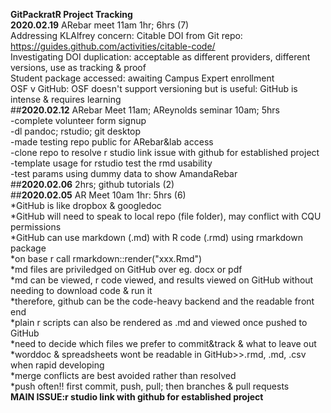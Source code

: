 **GitPackratR Project Tracking**
<br>**2020.02.19** ARebar meet 11am 1hr; 6hrs (7) 
<br>Addressing KLAlfrey concern: Citable DOI from Git repo: https://guides.github.com/activities/citable-code/
<br>Investigating DOI duplication: acceptable as different providers, different versions, use as tracking & proof
<br>Student package accessed: awaiting Campus Expert enrollment
<br> OSF v GitHub: OSF doesn't support versioning but is useful: GitHub is intense & requires learning
<br>##**2020.02.12** ARebar Meet 11am; AReynolds seminar 10am; 5hrs
<br> -complete volunteer form signup
<br> -dl pandoc; rstudio; git desktop
<br> -made testing repo public for ARebar&lab access
<br> -clone repo to resolve r studio link issue with github for established project
<br> -template usage for rstudio test the rmd usability
<br> -test params using dummy data to show AmandaRebar
<br>##**2020.02.06** 2hrs; github tutorials (2)
<br>##**2020.02.05** AR Meet 10am 1hr: 5hrs (6)
<br>*GitHub is like dropbox & googledoc
<br>*GitHub will need to speak to local repo (file folder), may conflict with CQU permissions
<br>*GitHub can use markdown (.md) with R code (.rmd) using rmarkdown package
<br>*on base r call rmarkdown::render("xxx.Rmd")
<br>*md files are priviledged on GitHub over eg. docx or pdf
<br>*md can be viewed, r code viewed, and results viewed on GitHub without needing to download code & run it
<br>*therefore, github can be the code-heavy backend and the readable front end
<br>*plain r scripts can also be rendered as .md and viewed once pushed to GitHub
<br>*need to decide which files we prefer to commit&track & what to leave out
<br>*worddoc & spreadsheets wont be readable in GitHub>>.rmd, .md, .csv when rapid developing
<br>*merge conflicts are best avoided rather than resolved
<br>*push often!! first commit, push, pull; then branches & pull requests
<br>**MAIN ISSUE:r studio link with github for established project**
